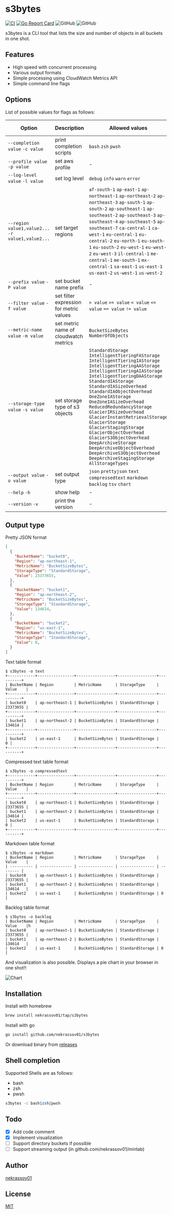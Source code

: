 s3bytes
=======

[![CI](https://github.com/nekrassov01/s3bytes/actions/workflows/ci.yml/badge.svg)](https://github.com/nekrassov01/s3bytes/actions/workflows/ci.yml)
[![Go Report Card](https://goreportcard.com/badge/github.com/nekrassov01/s3bytes)](https://goreportcard.com/report/github.com/nekrassov01/s3bytes)
![GitHub](https://img.shields.io/github/license/nekrassov01/s3bytes)
![GitHub](https://img.shields.io/github/v/release/nekrassov01/s3bytes)

s3bytes is a CLI tool that lists the size and number of objects in all buckets in one shot.

Features
--------

- High speed with concurrent processing
- Various output formats
- Simple processing using CloudWatch Metrics API
- Simple command line flags

Options
-------

List of possible values for flags as follows:

| Option                                            | Description                             | Allowed values                                                                                                                                                                                                                                                                                                                                                                                                                                                                                                                                                                                           | Default value                                                                                                                             | Environment Variable  |
| ------------------------------------------------- | --------------------------------------- | -------------------------------------------------------------------------------------------------------------------------------------------------------------------------------------------------------------------------------------------------------------------------------------------------------------------------------------------------------------------------------------------------------------------------------------------------------------------------------------------------------------------------------------------------------------------------------------------------------- | ----------------------------------------------------------------------------------------------------------------------------------------- | --------------------- |
| `--completion value` `-c value`                   | print completion scripts                | `bash` `zsh` `pwsh`                                                                                                                                                                                                                                                                                                                                                                                                                                                                                                                                                                                      | -                                                                                                                                         | -                     |
| `--profile value` `-p value`                      | set aws profile                         | -                                                                                                                                                                                                                                                                                                                                                                                                                                                                                                                                                                                                        | -                                                                                                                                         | `AWS_PROFILE`         |
| `--log-level value` `-l value`                    | set log level                           | `debug` `info` `warn` `error`                                                                                                                                                                                                                                                                                                                                                                                                                                                                                                                                                                            | `info`                                                                                                                                    | `S3BYTES_LOG_LEVEL`   |
| `--region value1,value2...` `-r value1,value2...` | set target regions                      | `af-south-1` `ap-east-1` `ap-northeast-1` `ap-northeast-2` `ap-northeast-3` `ap-south-1` `ap-south-2` `ap-southeast-1` `ap-southeast-2` `ap-southeast-3` `ap-southeast-4` `ap-southeast-5` `ap-southeast-7` `ca-central-1` `ca-west-1` `eu-central-1` `eu-central-2` `eu-north-1` `eu-south-1` `eu-south-2` `eu-west-1` `eu-west-2` `eu-west-3` `il-central-1` `me-central-1` `me-south-1` `mx-central-1` `sa-east-1` `us-east-1` `us-east-2` `us-west-1` `us-west-2`                                                                                                                                    | [All regions with no opt-in](https://docs.aws.amazon.com/AWSEC2/latest/UserGuide/using-regions-availability-zones.html#concepts-regionsz) | -                     |
| `--prefix value` `-P value`                       | set bucket name prefix                  | -                                                                                                                                                                                                                                                                                                                                                                                                                                                                                                                                                                                                        | -                                                                                                                                         | -                     |
| `--filter value` `-f value`                       | set filter expression for metric values | `> value` `>= value` `< value` `<= value` `== value` `!= value`                                                                                                                                                                                                                                                                                                                                                                                                                                                                                                                                          | -                                                                                                                                         | -                     |
| `--metric-name value` `-m value`                  | set metric name of cloudwatch metrics   | `BucketSizeBytes` `NumberOfObjects`                                                                                                                                                                                                                                                                                                                                                                                                                                                                                                                                                                      | `BucketSizeBytes`                                                                                                                         | -                     |
| `--storage-type value` `-s value`                 | set storage type of s3 objects          | `StandardStorage` `IntelligentTieringFAStorage` `IntelligentTieringIAStorage` `IntelligentTieringAAStorage` `IntelligentTieringAIAStorage` `IntelligentTieringDAAStorage` `StandardIAStorage` `StandardIASizeOverhead` `StandardIAObjectOverhead` `OneZoneIAStorage` `OneZoneIASizeOverhead` `ReducedRedundancyStorage` `GlacierIRSizeOverhead` `GlacierInstantRetrievalStorage` `GlacierStorage` `GlacierStagingStorage` `GlacierObjectOverhead` `GlacierS3ObjectOverhead` `DeepArchiveStorage` `DeepArchiveObjectOverhead` `DeepArchiveS3ObjectOverhead` `DeepArchiveStagingStorage` `AllStorageTypes` | `StandardStorage`                                                                                                                         | -                     |
| `--output value` `-o value`                       | set output type                         | `json` `prettyjson` `text` `compressedtext` `markdown` `backlog` `tsv` `chart`                                                                                                                                                                                                                                                                                                                                                                                                                                                                                                                           | `text`                                                                                                                                    | `S3BYTES_OUTPUT_TYPE` |
| `--help` `-h`                                     | show help                               | -                                                                                                                                                                                                                                                                                                                                                                                                                                                                                                                                                                                                        | -                                                                                                                                         | -                     |
| `--version` `-v`                                  | print the version                       | -                                                                                                                                                                                                                                                                                                                                                                                                                                                                                                                                                                                                        | -                                                                                                                                         | -                     |

Output type
-----------

Pretty JSON format

```json
[
  {
    "BucketName": "bucket0",
    "Region": "ap-northeast-1",
    "MetricName": "BucketSizeBytes",
    "StorageType": "StandardStorage",
    "Value": 23373655,
  },
  {
    "BucketName": "bucket1",
    "Region": "ap-northeast-2",
    "MetricName": "BucketSizeBytes",
    "StorageType": "StandardStorage",
    "Value": 134614,
  },
  {
    "BucketName": "bucket2",
    "Region": "us-east-1",
    "MetricName": "BucketSizeBytes",
    "StorageType": "StandardStorage",
    "Value": 0,
  }
]
```

Text table format

```text
$ s3bytes -o text
+------------+----------------+-----------------+-----------------+----------+
| BucketName | Region         | MetricName      | StorageType     | Value    |
+------------+----------------+-----------------+-----------------+----------+
| bucket0    | ap-northeast-1 | BucketSizeBytes | StandardStorage | 23373655 |
+------------+----------------+-----------------+-----------------+----------+
| bucket1    | ap-northeast-2 | BucketSizeBytes | StandardStorage |   134614 |
+------------+----------------+-----------------+-----------------+----------+
| bucket2    | us-east-1      | BucketSizeBytes | StandardStorage |        0 |
+------------+----------------+-----------------+-----------------+----------+
```

Compressed text table format

```text
$ s3bytes -o compressedtext
+------------+----------------+-----------------+-----------------+----------+
| BucketName | Region         | MetricName      | StorageType     | Value    |
+------------+----------------+-----------------+-----------------+----------+
| bucket0    | ap-northeast-1 | BucketSizeBytes | StandardStorage | 23373655 |
| bucket1    | ap-northeast-2 | BucketSizeBytes | StandardStorage |   134614 |
| bucket2    | us-east-1      | BucketSizeBytes | StandardStorage |        0 |
+------------+----------------+-----------------+-----------------+----------+
```

Markdown table format

```text
$ s3bytes -o markdown
| BucketName | Region         | MetricName      | StorageType     | Value    |
| ---------- | -------------- | --------------- | --------------- | -------- |
| bucket0    | ap-northeast-1 | BucketSizeBytes | StandardStorage | 23373655 |
| bucket1    | ap-northeast-2 | BucketSizeBytes | StandardStorage | 134614   |
| bucket2    | us-east-1      | BucketSizeBytes | StandardStorage | 0        |
```

Backlog table format

```text
$ s3bytes -o backlog
| BucketName | Region         | MetricName      | StorageType     | Value    |h
| bucket0    | ap-northeast-1 | BucketSizeBytes | StandardStorage | 23373655 |
| bucket1    | ap-northeast-2 | BucketSizeBytes | StandardStorage | 134614   |
| bucket2    | us-east-1      | BucketSizeBytes | StandardStorage | 0        |
```

And visualization is also possible. Displays a pie chart in your browser in one shot!!

![Chart](_assets/chart.png)

Installation
------------

Install with homebrew

```sh
brew install nekrassov01/tap/s3bytes
```

Install with go

```sh
go install github.com/nekrassov01/s3bytes
```

Or download binary from [releases](https://github.com/nekrassov01/s3bytes/releases)

Shell completion
----------------

Supported Shells are as follows:

- bash
- zsh
- pwsh

```sh
s3bytes -c bash|zsh|pwsh
```

Todo
----

- [x] Add code comment
- [x] Implement visualization
- [ ] Support directory buckets if possible
- [ ] Support streaming output (in github.com/nekrassov01/mintab)

Author
------

[nekrassov01](https://github.com/nekrassov01)

License
-------

[MIT](https://github.com/nekrassov01/s3bytes/blob/main/LICENSE)
